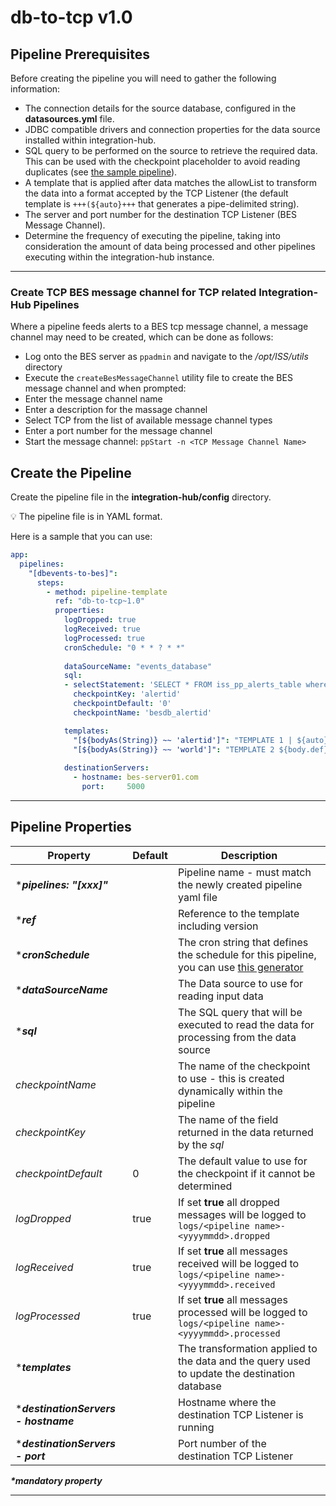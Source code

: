 # db-to-tcp v1.0

## Pipeline Prerequisites

Before creating the pipeline you will need to gather the following information:

- The connection details for the source database, configured in the **datasources.yml** file.
- JDBC compatible drivers and connection properties for the data source installed within integration-hub.
- SQL query to be performed on the source to retrieve the required data.  This can be used with the checkpoint placeholder to avoid reading duplicates (see [the sample pipeline](#create-the-pipeline)).
- A template that is applied after data matches the allowList to transform the data into a format accepted by the TCP Listener (the default template is `+++(${auto}+++` that generates a pipe-delimited string).
- The server and port number for the destination TCP Listener (BES Message Channel).
- Determine the frequency of executing the pipeline, taking into consideration the amount of data being processed and other pipelines executing within the integration-hub instance.

***

### Create TCP BES message channel for TCP related Integration-Hub Pipelines

Where a pipeline feeds alerts to a BES tcp message channel, a message channel may need to be created, which can be done as follows:

- Log onto the BES server as ```ppadmin``` and navigate to the */opt/ISS/utils* directory
- Execute the ```createBesMessageChannel``` utility file to create the BES message channel and when prompted: 
- Enter the message channel name
- Enter a description for the massage channel
- Select TCP from the list of available message channel types
- Enter a port number for the message channel
- Start the message channel: ```ppStart -n <TCP Message Channel Name>```

## Create the Pipeline

Create the pipeline file in the **integration-hub/config** directory.

:bulb: The pipeline file is in YAML format.

Here is a sample that you can use:
```yml
app:
  pipelines:
    "[dbevents-to-bes]":
      steps:
        - method: pipeline-template
          ref: "db-to-tcp~1.0"
          properties:
            logDropped: true
            logReceived: true
            logProcessed: true
            cronSchedule: "0 * * ? * *"
            
            dataSourceName: "events_database"
            sql:
            - selectStatement: 'SELECT * FROM iss_pp_alerts_table where alertid >= ${exchange.properties.checkpointValue};'
              checkpointKey: 'alertid'
              checkpointDefault: '0'
              checkpointName: 'besdb_alertid'

            templates:
              "[${bodyAs(String)} ~~ 'alertid']": "TEMPLATE 1 | ${auto}"
              "[${bodyAs(String)} ~~ 'world']": "TEMPLATE 2 ${body.def}"
              
            destinationServers:
              - hostname: bes-server01.com
                port:     5000
```

***

## Pipeline Properties

| Property | Default | Description |
|---|---|---|
|***_pipelines: "[xxx]"_** | | Pipeline name - must match the newly created pipeline yaml file|
|***_ref_** | |  Reference to the template including version |
|***_cronSchedule_** | | The cron string that defines the schedule for this pipeline, you can use [this generator][cron]|
|***_dataSourceName_** | | The Data source to use for reading input data |
|***_sql_** | | The SQL query that will be executed to read the data for processing from the data source |
|_checkpointName_ | | The name of the checkpoint to use - this is created dynamically within the pipeline|
|_checkpointKey_ | | The name of the field returned in the data returned by the _sql_
|_checkpointDefault_ | 0 | The default value to use for the checkpoint if it cannot be determined |
|_logDropped_|true |If set **true** all dropped messages will be logged to ```logs/<pipeline name>-<yyyymmdd>.dropped```|
|_logReceived_|true |If set **true** all messages received will be logged to ```logs/<pipeline name>-<yyyymmdd>.received```|
|_logProcessed_|true |If set **true** all messages processed will be logged to ```logs/<pipeline name>-<yyyymmdd>.processed```|
|***_templates_**| | The transformation applied to the data and the query used to update the destination database |
|***_destinationServers - hostname_**| | Hostname where the destination TCP Listener is running|
|***_destinationServers - port_**| | Port number of the destination TCP Listener|

**_*mandatory property_**

[cron]: http://www.cronmaker.com/
***
